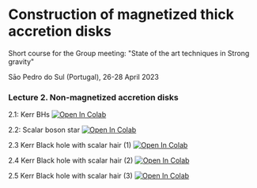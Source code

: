 # Construction of magnetized thick accretion disks

Short course for the Group meeting: "State of the art techniques in Strong gravity"

Sāo Pedro do Sul (Portugal), 26-28 April 2023

### Lecture 2. Non-magnetized accretion disks

2.1: Kerr BHs
<a href="https://colab.research.google.com/github/SergioGimeno/disks_strong_gravity_course/blob/main/KBH.ipynb">
  <img src="https://colab.research.google.com/assets/colab-badge.svg" alt="Open In Colab"/>
</a>

2.2: Scalar boson star
<a href="https://colab.research.google.com/github/SergioGimeno/disks_strong_gravity_course/blob/main/boson_1.ipynb">
  <img src="https://colab.research.google.com/assets/colab-badge.svg" alt="Open In Colab"/>
</a>

2.3 Kerr Black hole with scalar hair (1)
<a href="https://colab.research.google.com/github/SergioGimeno/disks_strong_gravity_course/blob/main/kbhsh_1.ipynb">
  <img src="https://colab.research.google.com/assets/colab-badge.svg" alt="Open In Colab"/>
</a>

2.4 Kerr Black hole with scalar hair (2)
<a href="https://colab.research.google.com/github/SergioGimeno/disks_strong_gravity_course/blob/main/kbhsh_2.ipynb">
  <img src="https://colab.research.google.com/assets/colab-badge.svg" alt="Open In Colab"/>
</a>

2.5 Kerr Black hole with scalar hair (3)
<a href="https://colab.research.google.com/github/SergioGimeno/disks_strong_gravity_course/blob/main/kbhsh_3.ipynb">
  <img src="https://colab.research.google.com/assets/colab-badge.svg" alt="Open In Colab"/>
</a>
